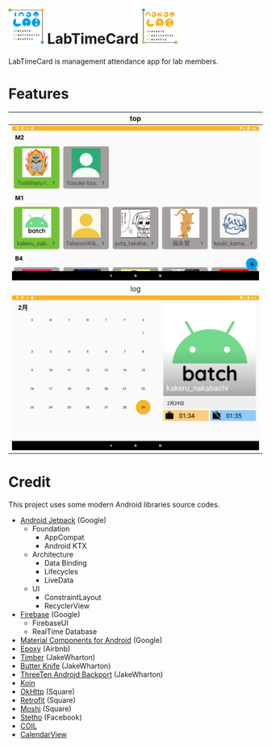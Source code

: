 # <img src ="arts/Inamlogo.png" width="70"> LabTimeCard <img src ="arts/Nakamlogo.png" width="70">
LabTimeCard is management attendance app for lab members.  

# Features
| top |
| :---: |
| <img src ="arts/home.png" width="700"> |
| log |
| <img src ="arts/calendar.png" width="700"> |

# Credit
This project uses some modern Android libraries source codes.

* [Android Jetpack](https://developer.android.com/jetpack/) (Google)
  * Foundation
    * AppCompat
    * Android KTX
  * Architecture
    * Data Binding
    * Lifecycles
    * LiveData
  * UI
    * ConstraintLayout
    * RecyclerView
* [Firebase](https://firebase.google.com/) (Google)
  * FirebaseUI
  * RealTime Database
* [Material Components for Android](https://github.com/material-components/material-components-android) (Google)
* [Epoxy](https://github.com/airbnb/epoxy) (Airbnb)
* [Timber](https://github.com/JakeWharton/timber) (JakeWharton)
* [Butter Knife](https://github.com/JakeWharton/butterknife) (JakeWharton)
* [ThreeTen Android Backport](https://github.com/JakeWharton/ThreeTenABP) (JakeWharton)
* [Koin](https://insert-koin.io/)
* [OkHttp](https://github.com/square/okhttp) (Square)
* [Retrofit](https://github.com/square/retrofit) (Square)
* [Moshi](https://github.com/square/moshi) (Square)
* [Stetho](https://github.com/facebook/stetho) (Facebook)
* [COIL](https://github.com/coil-kt/coil)
* [CalendarView](https://github.com/kizitonwose/CalendarView)

